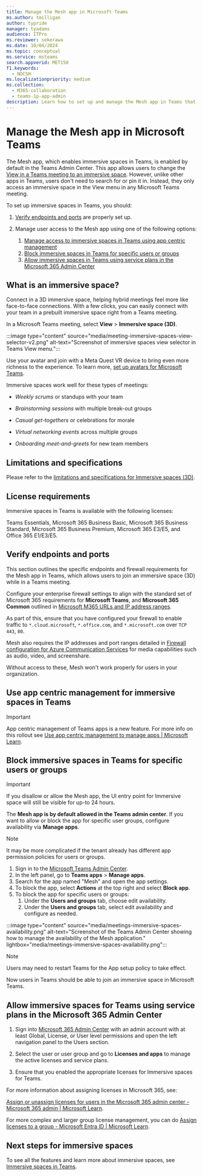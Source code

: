 ```yaml
---
title: Manage the Mesh app in Microsoft Teams
ms.author: tmilligan
author: typride
manager: tyadams
audience: ITPro
ms.reviewer: sekerawa
ms.date: 10/04/2024
ms.topic: conceptual
ms.service: msteams
search.appverid: MET150
f1.keywords: 
  - NOCSH
ms.localizationpriority: medium
ms.collection: 
  - M365-collaboration
  - teams-1p-app-admin
description: Learn how to set up and manage the Mesh app in Teams that is allows users to access an Immersive space (3D) in a Teams meeting and access the Mesh events in Teams.
---
```



# Manage the Mesh app in Microsoft Teams

The Mesh app, which enables immersive spaces in Teams, is enabled by default in the Teams Admin Center. This app allows users to change the [View in a Teams meeting to an immersive space](https://support.microsoft.com/en-us/office/get-started-with-immersive-spaces-in-microsoft-teams-4a6182f8-0f43-4c24-bb66-ef229fa221d8). However, unlike other apps in Teams, users don't need to search for or pin it in. Instead, they only access an immersive space in the View menu in any Microsoft Teams meeting.

To set up immersive spaces in Teams, you should:

1. [Verify endpoints and ports](#verify-endpoints-and-ports) are properly set up.

1. Manage user access to the Mesh app using one of the following options:
    1. [Manage access to immersive spaces in Teams using app centric management](#use-app-centric-management-for-immersive-spaces-in-teams)
    1. [Block immersive spaces in Teams for specific users or groups](#block-immersive-spaces-in-teams-for-specific-users-or-groups)
    1. [Allow immersive spaces in Teams using service plans in the Microsoft 365 Admin Center](#allow-immersive-spaces-for-teams-using-service-plans-in-the-microsoft-365-admin-center)

## What is an immersive space?

Connect in a 3D immersive space, helping hybrid meetings feel more like face-to-face connections. With a few clicks, you can easily connect with your team in a prebuilt immersive space right from a Teams meeting.

In a Microsoft Teams meeting, select **View** > **Immersive space (3D)**.

:::image type="content" source="media/meeting-immersive-spaces-view-selector-v2.png" alt-text="Screenshot of immersive spaces view selector in Teams View menu.":::

Use your avatar and join with a Meta Quest VR device to bring even more richness to the experience.  To learn more, [set up avatars for Microsoft Teams](meeting-avatars.md).

Immersive spaces work well for these types of meetings:

- *Weekly scrums* or standups with your team

- *Brainstorming sessions* with multiple break-out groups

- *Casual get-togethers* or celebrations for morale

- *Virtual networking events* across multiple groups

- *Onboarding meet-and-greets* for new team members

## Limitations and specifications

Please refer to the [limitations and specifications for Immersive spaces (3D)](/mesh/resources/limitations-specifications-mesh#immersive-spaces-3d-view-in-microsoft-teams).

## License requirements

Immersive spaces in Teams is available with the following licenses:

Teams Essentials, Microsoft 365 Business Basic, Microsoft 365 Business Standard, Microsoft 365 Business Premium, Microsoft 365 E3/E5, and Office 365 E1/E3/E5.

## Verify endpoints and ports

This section outlines the specific endpoints and firewall requirements for the Mesh app in Teams, which allows users to join an immersive space (3D) while in a Teams meeting.

Configure your enterprise firewall settings to align with the standard set of Microsoft 365 requirements for **Microsoft Teams**, and **Microsoft 365 Common** outlined in [Microsoft M365 URLs and IP address ranges](/microsoft-365/enterprise/urls-and-ip-address-ranges?view=o365-worldwide&preserve-view=true).

As part of this, ensure that you have configured your firewall to enable traffic to `*.cloud.microsoft`, `*.office.com`, and `*.microsoft.com` over `TCP 443`, `80`.

Mesh also requires the IP addresses and port ranges detailed in [Firewall configuration for Azure Communication Services](/azure/communication-services/concepts/voice-video-calling/network-requirements#firewall-configuration) for media capabilities such as audio, video, and screenshare.

Without access to these, Mesh won't work properly for users in your organization.

## Use app centric management for immersive spaces in Teams

> [!IMPORTANT]
> App centric management of Teams apps is a new feature. For more info on this rollout see [Use app centric management to manage apps | Microsoft Learn](app-centric-management.md).

## Block immersive spaces in Teams for specific users or groups

> [!IMPORTANT]
> If you disallow or allow the Mesh app, the UI entry point for Immersive space will still be visible for up-to 24 hours.

The **Mesh app is by default allowed in the Teams admin center**. If you want to allow or block the app for specific user groups, configure availability via **Manage apps**.

> [!NOTE]
> It may be more complicated if the tenant already has different app permission policies for users or groups.

1. Sign in to the [Microsoft Teams Admin Center](https://admin.teams.microsoft.com/).
1. In the left panel, go to **Teams apps** > **Manage apps**.
1. Search for the app named "Mesh" and open the app settings.
1. To block the app, select **Actions** at the top right and select **Block app**.
1. To block the app for specific users or groups:
    1. Under the **Users and groups** tab, choose edit availability.
    2. Under the **Users and groups** tab, select edit availability and configure as needed.

:::image type="content" source="media/meetings-immersive-spaces-availability.png" alt-text="Screenshot of the Teams Admin Center showing how to manage the availability of the Mesh application." lightbox="media/meetings-immersive-spaces-availability.png":::

> [!NOTE]
> Users may need to restart Teams for the App setup policy to take effect.

Now users in Teams should be able to join an immersive space in Microsoft Teams.

## Allow immersive spaces for Teams using service plans in the Microsoft 365 Admin Center

1. Sign into [Microsoft 365 Admin Center](https://admin.microsoft.com/) with an admin account with at least Global, License, or User level permissions and open the left navigation panel to the Users section.

1. Select the user or user group and go to **Licenses and apps** to manage the active licenses and service plans.

1. Ensure that you enabled the appropriate licenses for Immersive spaces for Teams.

For more information about assigning licenses in Microsoft 365, see:

[Assign or unassign licenses for users in the Microsoft 365 admin center - Microsoft 365 admin | Microsoft Learn](/microsoft-365/admin/manage/assign-licenses-to-users).

For more complex and larger group license management, you can do [Assign licenses to a group - Microsoft Entra ID | Microsoft Learn](/entra/identity/users/licensing-groups-assign).

## Next steps for immersive spaces

To see all the features and learn more about immersive spaces, see [Immersive spaces in Teams](https://aka.ms/immersivespacesdocs).
